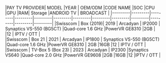 
|PAY TV PROVIDER| MODEL	|YEAR	|	OEM/ODM	|CODE NAME	|SOC	|CPU	|GPU	|RAM|	Storage	|ANDROID TV	| BROADCAST	|
|---------|---------|---------|---------|---------|---------|---------|---------|---------|---------|---------|---------|---------|
|Swisscom | Box (2019)|	2019	|	Arcadyan |	IP2000 |	Synaptics VS-550 (BG5CT)	|Quad-core 1.6 GHz	|PowerVR GE8310	|2GB	|	|12 |	IPTV / OTT		|		
|Swisscom	|	Box 21 |	2021	|	Arcadyan	| IP1800	| Synaptics VS-550 (BG5CT)	|Quad-core 1.6 GHz	|PowerVR GE8310 |	2GB	|16GB	|12	| IPTV / OTT	|		
|Swisscom	|	TV-Box 5 (Box 23) |	2023	|	Arcadyan	| IP2300	 |Synaptics VS640	|Quad-core 2.0 GHz	|PowerVR GE9608	|2GB	|16GB	|12	 |IPTV / OTT	|		
